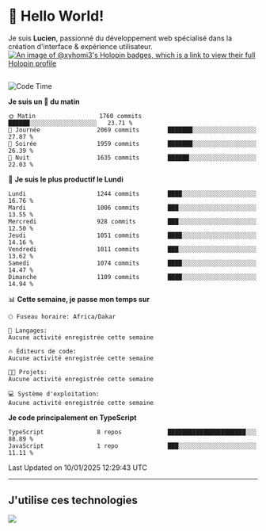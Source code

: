 # 👋 Hello World!

Je suis **Lucien**, passionné du développement web spécialisé dans la création d'interface & expérience utilisateur.
[![An image of @xyhomi3's Holopin badges, which is a link to view their full Holopin profile](https://holopin.me/xyhomi3)](https://holopin.io/@xyhomi3)

##

<!--START_SECTION:waka-->
![Code Time](http://img.shields.io/badge/Code%20Time-2%2C834%20hrs%2050%20mins-blue)

**Je suis un 🐤 du matin** 

```text
🌞 Matin                  1760 commits        ██████░░░░░░░░░░░░░░░░░░░   23.71 % 
🌆 Journée                2069 commits        ███████░░░░░░░░░░░░░░░░░░   27.87 % 
🌃 Soirée                 1959 commits        ███████░░░░░░░░░░░░░░░░░░   26.39 % 
🌙 Nuit                   1635 commits        ██████░░░░░░░░░░░░░░░░░░░   22.03 % 
```
📅 **Je suis le plus productif le Lundi** 

```text
Lundi                    1244 commits        ████░░░░░░░░░░░░░░░░░░░░░   16.76 % 
Mardi                    1006 commits        ███░░░░░░░░░░░░░░░░░░░░░░   13.55 % 
Mercredi                 928 commits         ███░░░░░░░░░░░░░░░░░░░░░░   12.50 % 
Jeudi                    1051 commits        ████░░░░░░░░░░░░░░░░░░░░░   14.16 % 
Vendredi                 1011 commits        ███░░░░░░░░░░░░░░░░░░░░░░   13.62 % 
Samedi                   1074 commits        ████░░░░░░░░░░░░░░░░░░░░░   14.47 % 
Dimanche                 1109 commits        ████░░░░░░░░░░░░░░░░░░░░░   14.94 % 
```


📊 **Cette semaine, je passe mon temps sur** 

```text
🕑︎ Fuseau horaire: Africa/Dakar

💬 Langages: 
Aucune activité enregistrée cette semaine

🔥 Éditeurs de code: 
Aucune activité enregistrée cette semaine

🐱‍💻 Projets: 
Aucune activité enregistrée cette semaine

💻 Système d'exploitation: 
Aucune activité enregistrée cette semaine
```

**Je code principalement en TypeScript** 

```text
TypeScript               8 repos             ██████████████████████░░░   88.89 % 
JavaScript               1 repo              ███░░░░░░░░░░░░░░░░░░░░░░   11.11 % 
```




 Last Updated on 10/01/2025 12:29:43 UTC
<!--END_SECTION:waka-->
---

## J'utilise ces technologies

<p align="left">
  <a href="https://skillicons.dev">
    <img src="https://skillicons.dev/icons?i=ts,js,md,scss,tailwind,react,docker,express,astro,vite,nextjs,vercel,figma,ableton" />
  </a>
</p>

